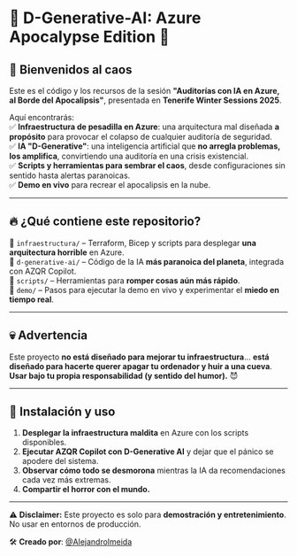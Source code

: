 # 🛑 D-Generative-AI: Azure Apocalypse Edition 🛑  

## 🚀 Bienvenidos al caos  

Este es el código y los recursos de la sesión **"Auditorías con IA en Azure, al Borde del Apocalipsis"**, presentada en **Tenerife Winter Sessions 2025**.  

Aquí encontrarás:  
✅ **Infraestructura de pesadilla en Azure**: una arquitectura mal diseñada **a propósito** para provocar el colapso de cualquier auditoría de seguridad.  
✅ **IA "D-Generative"**: una inteligencia artificial que **no arregla problemas, los amplifica**, convirtiendo una auditoría en una crisis existencial.  
✅ **Scripts y herramientas para sembrar el caos**, desde configuraciones sin sentido hasta alertas paranoicas.  
✅ **Demo en vivo** para recrear el apocalipsis en la nube.  

---

## 🔥 ¿Qué contiene este repositorio?  

📂 `infraestructura/` – Terraform, Bicep y scripts para desplegar **una arquitectura horrible** en Azure.  
📂 `d-generative-ai/` – Código de la IA **más paranoica del planeta**, integrada con AZQR Copilot.  
📂 `scripts/` – Herramientas para **romper cosas aún más rápido**.  
📂 `demo/` – Pasos para ejecutar la demo en vivo y experimentar el **miedo en tiempo real**.  

---

## 💀 Advertencia  

Este proyecto **no está diseñado para mejorar tu infraestructura**… **está diseñado para hacerte querer apagar tu ordenador y huir a una cueva**. **Usar bajo tu propia responsabilidad (y sentido del humor).** 😈  

---

## 🤯 Instalación y uso  

1. **Desplegar la infraestructura maldita** en Azure con los scripts disponibles.  
2. **Ejecutar AZQR Copilot con D-Generative AI** y dejar que el pánico se apodere del sistema.  
3. **Observar cómo todo se desmorona** mientras la IA da recomendaciones cada vez más extremas.  
4. **Compartir el horror con el mundo.**  

---

⚠️ **Disclaimer:** Este proyecto es solo para **demostración y entretenimiento**. No usar en entornos de producción.  

🛠 **Creado por**: [@Alejandrolmeida](https://github.com/Alejandrolmeida)  
